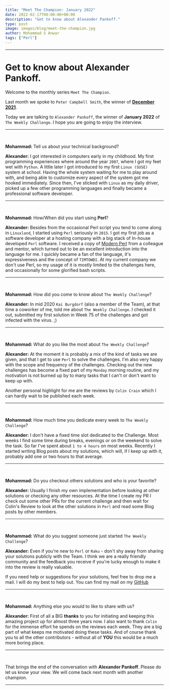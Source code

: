 ```yaml
---
title: "Meet The Champion: January 2022"
date: 2022-02-17T00:00:00+00:00
description: "Get to know about Alexander Pankoff."
type: post
image: images/blog/meet-the-champion.jpg
author: Mohammad S Anwar
tags: ["Perl"]
---
```


---

# Get to know about Alexander Pankoff.

Welcome to the monthly series `Meet The Champion`.

Last month we spoke to `Peter Campbell Smith`, the winner of **[December 2021](/blog/meet-the-champion-2021-12)**.

Today we are talking to `Alexander Pankoff`, the winner of **January 2022** of `The Weekly Challenge`. I hope you are going to enjoy the interview.

---

<br>

**Mohammad:** Tell us about your technical background?

**Alexander:** I got interested in computers early in my childhood. My first programming experiences where around the year `2007`, where I got my feet wet with `Python`. A little later I got introduced to my first `Linux (SUSE)` system at school. Having the whole system waiting for me to play around with, and being able to customize every aspect of the system got me hooked immediately. Since then, I've sticked with `Linux` as my daily driver, picked up a few other programming languages and finally became a professional software developer.

---

<br>

**Mohammad:** How/When did you start using **Perl**?

**Alexander:** Besides from the occasional Perl script you tend to come along in `Linuxland`, I started using `Perl` seriously in `2015`. I got my first job as a software developer at a hosting company with a big stack of In-house developed `Perl` software. I received a copy of [Modern Perl](http://modernperlbooks.com/) from a colleague and mentor, which turned out to be an excellent introduction into the language for me. I quickly became a fan of the language, it's expressiveness and the concept of `TIMTOWDI`. At my current company we don't use Perl, so my usage of it is mostly limited to the challenges here, and occasionally for some glorified bash scripts.

---

<br>

**Mohammad:** How did you come to know about `The Weekly Challenge`?

**Alexander:** In mid 2020 `Kai Burgdorf` (also a member of the Team), at that time a coworker of me, told me about `The Weekly Challenge`. I checked it out, submitted my first solution in Week 75 of the challenges and got infected with the virus. ;)

---

<br>

**Mohammad:** What do you like the most about `The Weekly Challenge`?

**Alexander:** At the moment it is probably a mix of the kind of tasks we are given, and that I get to use `Perl` to solve the challenges. I'm also very happy with the scope and frequency of the challenges. Checking out the new challenges has become a fixed part of my `Monday` morning routine, and my motivation is not burned up by to many tasks that I can't or don't want to keep up with.

Another personal highlight for me are the reviews by `Colin Crain` which I can hardly wait to be published each week.

---

<br>

**Mohammad:** How much time you dedicate every week to `The Weekly Challenge`?

**Alexander:** I don't have a fixed time slot dedicated to the Challenge. Most weeks I find some time during breaks, evenings or on the weekend to solve the task. So far I've spent about `1 to 4 hours` on most weeks. Recently I started writing Blog posts about my solutions, which will, if I keep up with it, probably add one or two hours to that average.

---

<br>

**Mohammad:** Do you checkout others solutions and who is your favorite?

**Alexander:** Usually I finish my own implementation before looking at other solutions or checking any other resources. At the time I create my PR I check out some other PRs for the current challenge and then wait for Colin's Review to look at the other solutions in `Perl` and read some Blog posts by other members.

---

<br>

**Mohammad:** What do you suggest someone just started `The Weekly Challenge`?

**Alexander:** Even if you're new to `Perl` or `Raku` - don't shy away from sharing your solutions publicly with the Team. I think we are a really friendly community and the feedback you receive if you're lucky enough to make it into the review is really valuable.

If you need help or suggestions for your solutions, feel free to drop me a mail. I will do my best to help out. You can find my mail on my
[GitHub](https://github.com/ccntrq)

---

<br>

**Mohammad:** Anything else you would to like to share with us?

**Alexander:** First of all a BIG **thanks** to you for initiating and keeping this amazing project up for almost three years now. I also want to thank `Colin` for the immense effort he spends on the reviews each week. They are a big part of what keeps me motivated doing these tasks. And of course thank you to all the other contributors - without all of **YOU** this would be a much more boring place.

---

<br>

That brings the end of the conversation with **Alexander Pankoff**. Please do let us know your view. We will come back next month with another champion.

---
